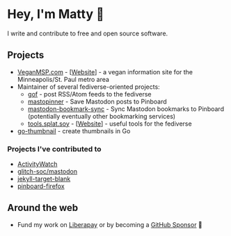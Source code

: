 # Hey, I'm Matty 👋

I write and contribute to free and open source software.

## Projects

* [VeganMSP.com](https://github.com/veganmsp/veganmsp.com) - [[Website](https://veganmsp.com)] - a vegan information site for the Minneapolis/St. Paul metro area
* Maintainer of several fediverse-oriented projects:
  * [gof](https://github.com/prplecake/gof) - post RSS/Atom feeds to the fediverse
  * [mastopinner](https://github.com/prplecake/mastopinner) - Save Mastodon posts to Pinboard
  * [mastodon-bookmark-sync](https://github.com/prplecake/mastodon-bookmark-sync) - Sync Mastodon bookmarks to Pinboard (potentially eventually other bookmarking services)
  * [tools.splat.soy](https://github.com/prplecake/tools.splat.soy) - [[Website](https://tools.splat.soy)] - useful tools for the fediverse
* [go-thumbnail](https://github.com/prplecake/go-thumbnail) - create thumbnails in Go

### Projects I've contributed to

* [ActivityWatch](https://github.com/activitywath/ActivityWatch)
* [glitch-soc/mastodon](https://github.com/glitch-soc/mastodon)
* [jekyll-target-blank](https://github.com/keithmifsud/jekyll-target-blank)
* [pinboard-firefox](https://github.com/lostsnow/pinboard-firefox)

## Around the web

* Fund my work on [Liberapay](https://liberapay.com/prplecake/) or by becoming a [GitHub Sponsor](https://github.com/sponsors/prplecake) 🥰
